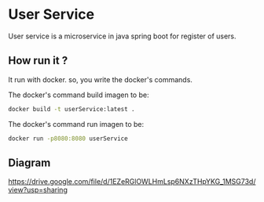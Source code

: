 # User Service

User service is a microservice in java spring boot for register of users.

## How run it ?

It run with docker. so, you write the docker's commands.

The docker's command build imagen to be: 

``` bash
docker build -t userService:latest .
```
The docker's command run imagen to be:


``` bash
docker run -p8080:8080 userService
```


## Diagram


https://drive.google.com/file/d/1EZeRGlOWLHmLsp6NXzTHpYKG_1MSG73d/view?usp=sharing
